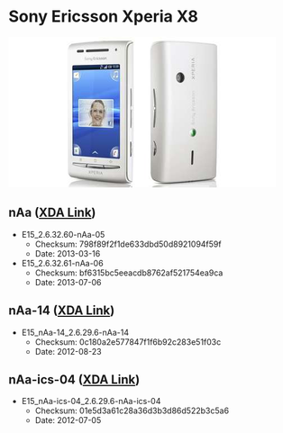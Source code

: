 # Sony Ericsson Xperia X8
![Sony Ericsson Xperia X8](Phone.jpg)

## nAa ([XDA Link](https://xdaforums.com/t/kernel-2-6-32-61-naa-jb-06-6-7-2013-new-wifi-usb-unified-kernel-cwm-recovery.2136211/))
* E15_2.6.32.60-nAa-05
    * Checksum: 798f89f2f1de633dbd50d8921094f59f
    * Date: 2013-03-16
* E15_2.6.32.61-nAa-06
    * Checksum: bf6315bc5eeacdb8762af521754ea9ca
    * Date: 2013-07-06

## nAa-14 ([XDA Link](https://xdaforums.com/t/kernel-2-6-29-6-naa-14-23-8-12-custom-gingerbread-kernel-cwm-recovery.1350484/))
* E15_nAa-14_2.6.29.6-nAa-14
    * Checksum: 0c180a2e577847f1f6b92c283e51f03c
    * Date: 2012-08-23

## nAa-ics-04 ([XDA Link](https://xdaforums.com/t/kernel-2-6-29-6-naa-ics-04-5-7-12-custom-ics-kernel-cwm-recovery.1576002/))
* E15_nAa-ics-04_2.6.29.6-nAa-ics-04
    * Checksum: 01e5d3a61c28a36d3b3d86d522b3c5a6
    * Date: 2012-07-05